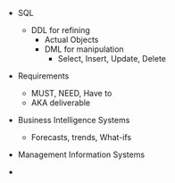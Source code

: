 - SQL
	- DDL for refining 
		- Actual Objects
		- DML  for manipulation 
			- Select, Insert, Update, Delete

- Requirements
	- MUST, NEED, Have to 
	- AKA deliverable 

- Business Intelligence Systems
	- Forecasts, trends, What-ifs 

- Management Information Systems

- 